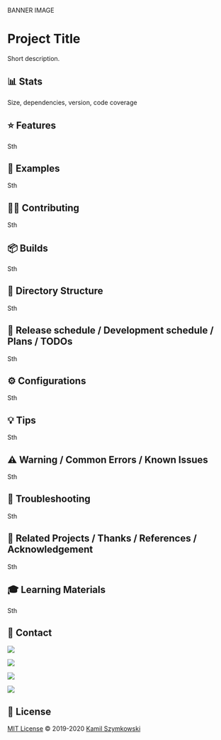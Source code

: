 BANNER IMAGE






# Project Title
Short description.

## 📊 Stats
Size, dependencies, version, code coverage

## ⭐ Features
Sth

## 💭 Examples
Sth

## 👨‍💻 Contributing
Sth

## 📦 Builds
Sth

## 📂 Directory Structure
Sth

## 📅 Release schedule / Development schedule / Plans / TODOs
Sth

## ⚙ Configurations
Sth

## 💡 Tips
Sth

## ⚠️ Warning / Common Errors / Known Issues
Sth

## 🧰 Troubleshooting
Sth

## 🔗 Related Projects / Thanks / References / Acknowledgement 
Sth

## 🎓 Learning Materials
Sth

## 📧 Contact
[![](https://img.shields.io/twitter/url?label=SzymkowskiDev&style=social&url=https%3A%2F%2Ftwitter.com%2FSzymkowskiDev)](https://twitter.com/SzymkowskiDev)

[![](https://img.shields.io/twitter/url?label=Kamil%20Szymkowski&logo=linkedin&logoColor=%230077B5&style=social&url=https%3A%2F%2Fwww.linkedin.com%2Fin%2Fkamil-szymkowski%2F)](https://www.linkedin.com/in/kamil-szymkowski/)

[![](https://img.shields.io/twitter/url?label=@szymkowskidev&logo=medium&logoColor=%23292929&style=social&url=https%3A%2F%2Fmedium.com%2F%40szymkowskidev)](https://medium.com/@szymkowskidev)

[![](https://img.shields.io/twitter/url?label=SzymkowskiDev&logo=github&logoColor=%23292929&style=social&url=https%3A%2F%2Fgithub.com%2FSzymkowskiDev)](https://github.com/SzymkowskiDev)


## 📄 License
[MIT License](https://choosealicense.com/licenses/mit/) ©️ 2019-2020 [Kamil Szymkowski](https://github.com/SzymkowskiDev "Get in touch!")






